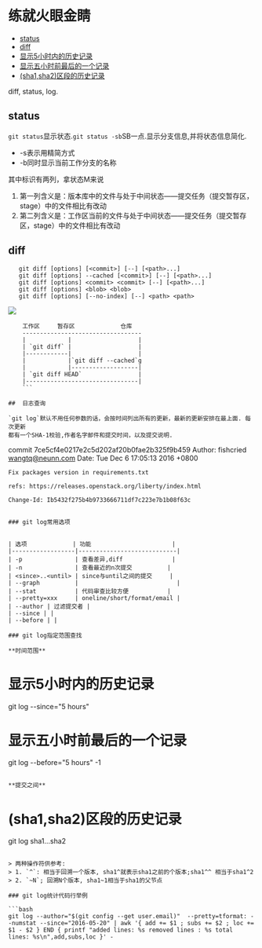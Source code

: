 #  练就火眼金睛 


<!-- vim-markdown-toc GFM -->
  * [status](#status)
  * [diff](#diff)
* [显示5小时内的历史记录](#显示5小时内的历史记录)
* [显示五小时前最后的一个记录](#显示五小时前最后的一个记录)
* [(sha1,sha2)区段的历史记录](#sha1sha2区段的历史记录)

<!-- vim-markdown-toc -->

diff, status, log.

##  status

`git status`显示状态.`git status -sb`SB一点.显示分支信息,并将状态信息简化.

- -s表示用精简方式
- -b同时显示当前工作分支的名称

其中标识有两列，拿状态M来说

1. 第一列含义是：版本库中的文件与处于中间状态——提交任务（提交暂存区，stage）中的文件相比有改动
2. 第二列含义是：工作区当前的文件与处于中间状态——提交任务（提交暂存区，stage）中的文件相比有改动

## diff

       git diff [options] [<commit>] [--] [<path>...]
       git diff [options] --cached [<commit>] [--] [<path>...]
       git diff [options] <commit> <commit> [--] [<path>...]
       git diff [options] <blob> <blob>
       git diff [options] [--no-index] [--] <path> <path>

![](/img/git-diff.png)

```
    工作区     暂存区             仓库
    ----------------------------------
    |            |                   |
    | `git diff` |                   |
    |------------|                   |
    |            |`git diff --cached`g
    |            |-------------------|
    | `git diff HEAD`                |
    |--------------------------------|
    ```

##  日志查询

`git log`默认不用任何参数的话，会按时间列出所有的更新，最新的更新安排在最上面. 每次更新
都有一个SHA-1校验,作者名字邮件和提交时间，以及提交说明.

```
commit 7ce5cf4e0217e2c5d202af20b0fae2b325f9b459
Author: fishcried <wangtq@neunn.com>
Date:   Tue Dec 6 17:05:13 2016 +0800

    Fix packages version in requirements.txt

    refs: https://releases.openstack.org/liberty/index.html

    Change-Id: Ib5432f275b4b9733666711df7c223e7b1b08f63c

```

### git log常用选项


| 选项             | 功能                       |
|------------------|----------------------------|
| -p               | 查看差异,diff              |
| -n               | 查看最近的n次提交          |
| <since>..<until> | since与until之间的提交     |
| --graph          |                            |
| --stat           | 代码审查比较方便           |
| --pretty=xxx     | oneline/short/format/email |
| --author | 过滤提交者 |
| --since | |
| --before | |

### git log指定范围查找

**时间范围**

```
# 显示5小时内的历史记录
git log --since="5 hours"

# 显示五小时前最后的一个记录
git log --before="5 hours" -1
```

**提交之间**

```
# (sha1,sha2)区段的历史记录
git log sha1...sha2
```

> 两种操作符供参考:
> 1. `^`: 相当于回溯一个版本, sha1^就表示sha1之前的个版本;sha1^^ 相当于sha1^2
> 2. `~N`; 回溯N个版本, sha1~1相当于sha1的父节点

### git log统计代码行举例

```bash
git log --author="$(git config --get user.email)"  --pretty=tformat: --numstat --since="2016-05-20" | awk '{ add += $1 ; subs += $2 ; loc += $1 - $2 } END { printf "added lines: %s removed lines : %s total lines: %s\n",add,subs,loc }' -  
```
